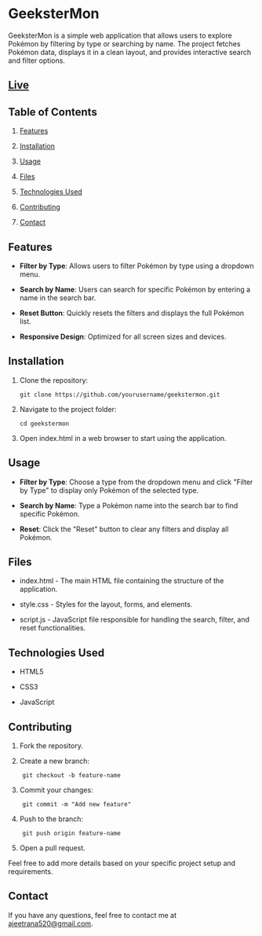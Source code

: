 # GeeksterMon

GeeksterMon is a simple web application that allows users to explore Pokémon by filtering by type or searching by name. The project fetches Pokémon data, displays it in a clean layout, and provides interactive search and filter options.

## [Live](https://azit-rana0.github.io/Assignment-with-JS/pokemon/index.html)

## Table of Contents

1. [Features](#features)

2. [Installation](#installation)

3. [Usage](#usage)

4. [Files](#files)

5. [Technologies Used](#technologies-used)

6. [Contributing](#contributing)

7. [Contact](#contact)

 ## Features
- **Filter by Type**: Allows users to filter Pokémon by type using a dropdown menu.

- **Search by Name**: Users can search for specific Pokémon by entering a name in the search bar.

- **Reset Button**: Quickly resets the filters and displays the full Pokémon list.

- **Responsive Design**: Optimized for all screen sizes and devices.


## Installation

1. Clone the repository:
    ```
    git clone https://github.com/yourusername/geekstermon.git
    ```
2. Navigate to the project folder:
    ```
    cd geekstermon
    ```
3. Open index.html in a web browser to start using the application.

## Usage

- **Filter by Type**: Choose a type from the dropdown menu and click "Filter by Type" to display only Pokémon of the selected type.

- **Search by Name**: Type a Pokémon name into the search bar to find specific Pokémon.

- **Reset**: Click the "Reset" button to clear any filters and display all Pokémon.

## Files

- index.html - The main HTML file containing the structure of the application.

- style.css - Styles for the layout, forms, and elements.

- script.js - JavaScript file responsible for handling the search, filter, and reset functionalities.

## Technologies Used

- HTML5

- CSS3

- JavaScript

## Contributing

1. Fork the repository.

2. Create a new branch:
```
    git checkout -b feature-name

```

3. Commit your changes:
```
    git commit -m "Add new feature"
```

4. Push to the branch:
```
    git push origin feature-name
```

5. Open a pull request.


Feel free to add more details based on your specific project setup and requirements.

## Contact

If you have any questions, feel free to contact me at ajeetrana520@gmail.com.

